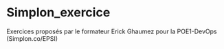 # Simplon_exercice
Exercices proposés par le formateur Erick Ghaumez pour la POE1-DevOps (Simplon.co/EPSI) 
